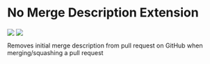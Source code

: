 # No Merge Description Extension

[<img valign="middle" src="https://img.shields.io/chrome-web-store/v/nbfokejcabfpamholnocfbemmfhjaapj.svg?label=Chrome">][link-cws]
[<img valign="middle" src="https://img.shields.io/amo/v/github-no-to-merge-description.svg?label=Firefox">][link-amo]

Removes initial merge description from pull request on GitHub when merging/squashing a pull request

[link-cws]: https://chrome.google.com/webstore/detail/github-no-to-merge-descri/nbfokejcabfpamholnocfbemmfhjaapj "Version published on Chrome Web Store"
[link-amo]: https://addons.mozilla.org/en-US/firefox/addon/github-no-to-merge-description/ "Version published on Mozilla Add-ons"
